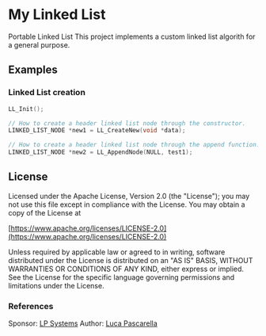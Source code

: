 # My Linked List
Portable Linked List
This project implements a custom linked list algorith for a general purpose.

## Examples
### Linked List creation
```C
LL_Init();

// How to create a header linked list node through the constructor.
LINKED_LIST_NODE *new1 = LL_CreateNew(void *data);

// How to create a header linked list node through the append function.
LINKED_LIST_NODE *new2 = LL_AppendNode(NULL, test1);

```

## License
Licensed under the Apache License, Version 2.0 (the "License"); you may not use this file except in compliance with the License. You may obtain a copy of the License at

[https://www.apache.org/licenses/LICENSE-2.0](https://www.apache.org/licenses/LICENSE-2.0)

Unless required by applicable law or agreed to in writing, software distributed under the License is distributed on an "AS IS" BASIS, WITHOUT WARRANTIES OR CONDITIONS OF ANY KIND, either express or implied. See the License for the specific language governing permissions and limitations under the License.

### References
Sponsor: [LP Systems](https://lpsystems.eu)
Author: [Luca Pascarella](https://lucapascarella.com)

